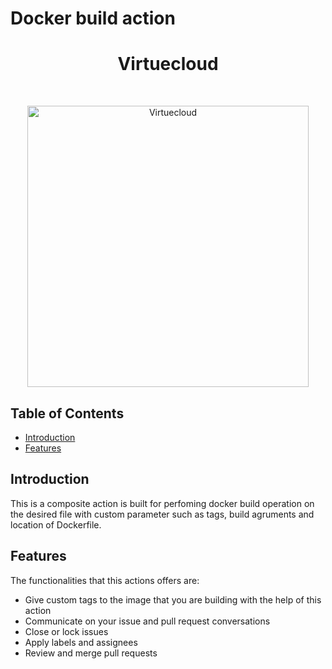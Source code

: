 # Docker build action

<h1 align="center"> Virtuecloud </h1> <br>
<p align="center">
  <a href="https://virtuecloud.io/">
    <img alt="Virtuecloud" title="Virtuecloud" src="https://virtuecloud.io/assets/images/VitueCloud_Logo.png" width="450">
  </a>
</p>

## Table of Contents

- [Introduction](#introduction)
- [Features](#features)



## Introduction

This is a composite action is built for perfoming docker build operation on the desired file with custom parameter such as tags, build agruments and location of Dockerfile.

## Features

The functionalities that this actions offers are:

* Give custom tags to the image that you are building with the help of this action
* Communicate on your issue and pull request conversations
* Close or lock issues
* Apply labels and assignees
* Review and merge pull requests